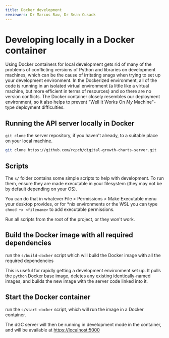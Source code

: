 ```yaml
---
title: Docker development
reviewers: Dr Marcus Baw, Dr Sean Cusack
---
```


# Developing locally in a Docker container

Using Docker containers for local development gets rid of many of the problems of conflicting versions of Python and libraries on development machines, which can be the cause of irritating snags when trying to set up your development environment. In the Dockerized environment, all of the code is running in an isolated virtual environment (a little like a virtual machine, but more efficient in terms of resources) and so there are no version conflicts. The Docker container closely resembles our deployment environment, so it also helps to prevent "Well It Works On *My* Machine"-type deployment difficulties.

## Running the API server locally in Docker

`git clone` the server repository, if you haven't already, to a suitable place on your local machine.

```bash
git clone https://github.com/rcpch/digital-growth-charts-server.git
```

## Scripts

The `s/` folder contains some simple scripts to help with development. To run them, ensure they are made executable in your filesystem (they may not be by default depending on your OS).

You can do that in whatever File > Permissions > Make Executable menu your desktop provides, or for \*nix environments or the WSL you can type `chmod +x <filename>` to add executable permissions.

Run all scripts from the root of the project, or they won't work.

## Build the Docker image with all required dependencies

run the `s/build-docker` script which will build the Docker image with all the required dependencies

This is useful for rapidly getting a development environment set up. It pulls the `python` Docker base image, deletes any existing identically-named images, and builds the new image with the server code linked into it.

## Start the Docker container

run the `s/start-docker` script, which will run the image in a Docker container.

The dGC server will then be running in development mode in the container, and will be available at <https://localhost:5000>
